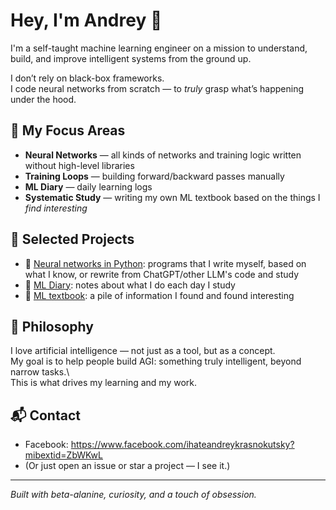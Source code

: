 # Hey, I'm Andrey 👋

I'm a self-taught machine learning engineer on a mission to understand, build, and improve intelligent systems from the ground up.

I don’t rely on black-box frameworks.  
I code neural networks from scratch — to *truly* grasp what’s happening under the hood.

## 🧠 My Focus Areas

- **Neural Networks** — all kinds of networks and training logic written without high-level libraries
- **Training Loops** — building forward/backward passes manually
- **ML Diary** — daily learning logs
- **Systematic Study** — writing my own ML textbook based on the things I *find interesting*

## 🔧 Selected Projects

- 🧱 [Neural networks in Python](https://github.com/ihateandreykrasnokutsky/neural_networks_python): programs that I write myself, based on what I know, or rewrite from ChatGPT/other LLM's code and study
- 📓 [ML Diary](https://github.com/ihateandreykrasnokutsky/my_ml_notes/blob/main/001.%20ml_diary.md): notes about what I do each day I study
- 📓 [ML textbook](https://github.com/ihateandreykrasnokutsky/my_ml_notes/blob/main/002.%20ml_textbook.md): a pile of information I found and found interesting

## 📜 Philosophy

I love artificial intelligence — not just as a tool, but as a concept.\
My goal is to help people build AGI: something truly intelligent, beyond narrow tasks.\  
This is what drives my learning and my work.

## 📬 Contact

- Facebook: https://www.facebook.com/ihateandreykrasnokutsky?mibextid=ZbWKwL
- (Or just open an issue or star a project — I see it.)

---
*Built with beta-alanine, curiosity, and a touch of obsession.*
